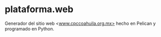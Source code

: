 # plataforma.web

Generador del sitio web <www.cpccoahuila.org.mx> hecho en Pelican y programado en Python.

